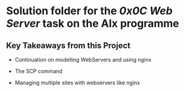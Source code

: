 # Solution folder for the **_0x0C Web Server_** task on the Alx programme

## Key Takeaways from this Project

- Continuation on modelling WebServers and using nginx

- The SCP command

- Managing multiple sites with webservers like nginx
